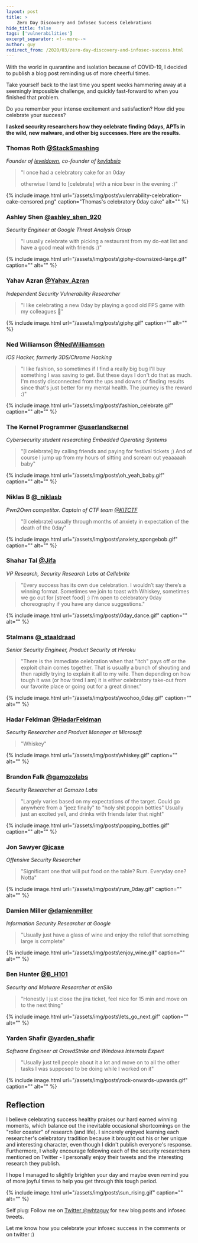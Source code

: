 ```yaml
---
layout: post
title: >
    Zero Day Discovery and Infosec Success Celebrations
hide_title: false
tags: ['vulnerabilities']
excerpt_separator: <!--more-->
author: guy
redirect_from: /2020/03/zero-day-discovery-and-infosec-success.html
---
```

With the world in quarantine and isolation because of COVID\-19, I decided to publish a blog post reminding us of more cheerful times.

Take yourself back to the last time you spent weeks hammering away at a seemingly impossible challenge, and quickly fast\-forward to when you finished that problem.

Do you remember your intense excitement and satisfaction? How did you celebrate your success?
<!--more-->
**I asked security researchers how they celebrate finding 0days, APTs in the wild, new malware, and other big successes. Here are the results.**
### Thomas Roth [@StackSmashing](https://twitter.com/StackSmashing)
*Founder of [leveldown](https://leveldown.de/), co\-founder of [keylabsio](http://keylabs.io/)*
> "I once had a celebratory cake for an 0day
>
> otherwise I tend to \[celebrate\] with a nice beer in the evening :\)"

{% include image.html url="/assets/img/posts\vulenrability-celebration-cake-censored.png" caption="Thomas&#x27;s celebratory 0day cake" alt="" %}

### Ashley Shen [@ashley\_shen\_920](https://twitter.com/ashley_shen_920)
*Security Engineer at Google Threat Analysis Group*
> "I usually celebrate with picking a restaurant from my do\-eat list and have a good meal with friends :\)"

{% include image.html url="/assets/img/posts\giphy-downsized-large.gif" caption="" alt="" %}

### Yahav Azran [@Yahav\_Azran](https://twitter.com/Yahav_Azran)
*Independent Security Vulnerability Researcher*
> "I like celebrating a new 0day by playing a good old FPS game with my colleagues 🔫"

{% include image.html url="/assets/img/posts\giphy.gif" caption="" alt="" %}

### Ned Williamson [@NedWilliamson](https://twitter.com/NedWilliamson)
*iOS Hacker, formerly 3DS/Chrome Hacking*
> "I like fashion, so sometimes if I find a really big bug I'll buy something I was saving to get. But these days I don't do that as much. I'm mostly disconnected from the ups and downs of finding results since that's just better for my mental health. The journey is the reward :\)"

{% include image.html url="/assets/img/posts\fashion_celebrate.gif" caption="" alt="" %}

### The Kernel Programmer [@userlandkernel](https://twitter.com/userlandkernel)
*Cybersecurity student researching Embedded Operating Systems*
> "\[I celebrate\] by calling friends and paying for festival tickets ;\) And of course I jump up from my hours of sitting and scream out yeaaaaah baby"

{% include image.html url="/assets/img/posts\oh_yeah_baby.gif" caption="" alt="" %}

### Niklas B [@\_niklasb](https://twitter.com/_niklasb)
*Pwn2Own competitor. Captain of CTF team [@KITCTF](https://twitter.com/KITCTF)*
> "\[I celebrate\] usually through months of anxiety in expectation of the death of the 0day"

{% include image.html url="/assets/img/posts\anxiety_spongebob.gif" caption="" alt="" %}

### Shahar Tal [@Jifa](https://twitter.com/Jifa)
*VP Research, Security Research Labs at Cellebrite*
> "Every success has its own due celebration. I wouldn’t say there’s a winning format.
Sometimes we join to toast with Whiskey, sometimes we go out for \[street food\] :\)
I’m open to celebratory 0day choreography if you have any dance suggestions."

{% include image.html url="/assets/img/posts\0day_dance.gif" caption="" alt="" %}

### Stalmans [@\_staaldraad](https://twitter.com/_staaldraad)
*Senior Security Engineer, Product Security at Heroku*
> "There is the immediate celebration when that "itch" pays off or the exploit chain comes together. That is usually a bunch of shouting and then rapidly trying to explain it all to my wife. Then depending on how tough it was \(or how tired I am\) it is either celebratory take\-out from our favorite place or going out for a great dinner."

{% include image.html url="/assets/img/posts\woohoo_0day.gif" caption="" alt="" %}

### Hadar Feldman [@HadarFeldman](https://twitter.com/HadarFeldman)
*Security Researcher and Product Manager at Microsoft*
> "Whiskey"

{% include image.html url="/assets/img/posts\whiskey.gif" caption="" alt="" %}

### Brandon Falk [@gamozolabs](https://twitter.com/gamozolabs)
*Security Researcher at Gamozo Labs*
> "Largely varies based on my expectations of the target. Could go anywhere from a "jeez finally" to "holy shit poppin bottles" Usually just an excited yell, and drinks with friends later that night"

{% include image.html url="/assets/img/posts\popping_bottles.gif" caption="" alt="" %}

### Jon Sawyer [@jcase](https://twitter.com/jcase)
*Offensive Security Researcher*
> "Significant one that will put food on the table? Rum. Everyday one? Notta"

{% include image.html url="/assets/img/posts\rum_0day.gif" caption="" alt="" %}

### Damien Miller [@damienmiller](https://twitter.com/damienmiller)
*Information Security Researcher at Google*
> "Usually just have a glass of wine and enjoy the relief that something large is complete"

{% include image.html url="/assets/img/posts\enjoy_wine.gif" caption="" alt="" %}

### Ben Hunter [@B\_H101](https://twitter.com/B_H101)
*Security and Malware Researcher at enSilo*
> "Honestly I just close the jira ticket, feel nice for 15 min and move on to the next thing"

{% include image.html url="/assets/img/posts\lets_go_next.gif" caption="" alt="" %}
### Yarden Shafir [@yarden\_shafir](https://twitter.com/yarden_shafir)
*Software Engineer at CrowdStrike and Windows Internals Expert*
> "Usually just tell people about it a lot and move on to all the other tasks I was supposed to be doing while I worked on it"

{% include image.html url="/assets/img/posts\rock-onwards-upwards.gif" caption="" alt="" %}
## Reflection
I believe celebrating success healthy praises our hard earned winning moments,  which balance out the inevitable occasional shortcomings on the "roller  coaster" of research \(and life\). I sincerely enjoyed  learning each researcher's celebratory tradition because it brought out his or her unique and  interesting character, even though I didn't publish everyone's response. Furthermore, I wholly encourage following each of the security researchers mentioned on Twitter \- I personally enjoy their tweets and the interesting research they publish.

I hope I managed to slightly brighten your day and maybe even remind you of more joyful times to help you get through this tough period.

{% include image.html url="/assets/img/posts\sun_rising.gif" caption="" alt="" %}

Self plug: Follow me on [Twitter @whtaguy](https://twitter.com/whtaguy) for new blog posts and infosec tweets.

Let me know how you celebrate your infosec success in the comments or on twitter :)

